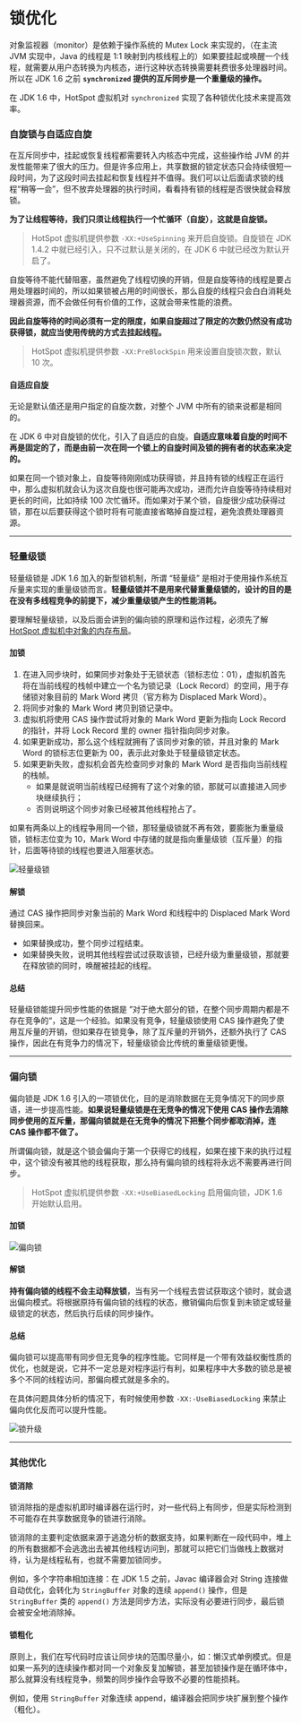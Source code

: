 # 锁优化

对象监视器（monitor）是依赖于操作系统的 Mutex Lock 来实现的，（在主流 JVM 实现中，Java 的线程是 1:1 映射到内核线程上的）如果要挂起或唤醒一个线程，就需要从用户态转换为内核态，进行这种状态转换需要耗费很多处理器时间。所以在 JDK 1.6 之前 **`synchronized` 提供的互斥同步是一个重量级的操作。**

在 JDK 1.6 中，HotSpot 虚拟机对 `synchronized` 实现了各种锁优化技术来提高效率。


### 自旋锁与自适应自旋

在互斥同步中，挂起或恢复线程都需要转入内核态中完成，这些操作给 JVM 的并发性能带来了很大的压力。但是许多应用上，共享数据的锁定状态只会持续很短一段时间，为了这段时间去挂起和恢复线程并不值得。我们可以让后面请求锁的线程“稍等一会”，但不放弃处理器的执行时间，看看持有锁的线程是否很快就会释放锁。

**为了让线程等待，我们只须让线程执行一个忙循环（自旋），这就是自旋锁。**

> HotSpot 虚拟机提供参数 `-XX:+UseSpinning` 来开启自旋锁。自旋锁在 JDK 1.4.2 中就已经引入，只不过默认是关闭的，在 JDK 6 中就已经改为默认开启了。

自旋等待不能代替阻塞，虽然避免了线程切换的开销，但是自旋等待的线程是要占用处理器时间的，所以如果锁被占用的时间很长，那么自旋的线程只会白白消耗处理器资源，而不会做任何有价值的工作，这就会带来性能的浪费。

**因此自旋等待的时间必须有一定的限度，如果自旋超过了限定的次数仍然没有成功获得锁，就应当使用传统的方式去挂起线程。**

> HotSpot 虚拟机提供参数 `-XX:PreBlockSpin` 用来设置自旋锁次数，默认 10 次。

#### 自适应自旋
无论是默认值还是用户指定的自旋次数，对整个 JVM 中所有的锁来说都是相同的。

在 JDK 6 中对自旋锁的优化，引入了自适应的自旋。**自适应意味着自旋的时间不再是固定的了，而是由前一次在同一个锁上的自旋时间及锁的拥有者的状态来决定的。**

如果在同一个锁对象上，自旋等待刚刚成功获得锁，并且持有锁的线程正在运行中，那么虚拟机就会认为这次自旋也很可能再次成功，进而允许自旋等待持续相对更长的时间，比如持续 100 次忙循环。而如果对于某个锁，自旋很少成功获得过锁，那在以后要获得这个锁时将有可能直接省略掉自旋过程，避免浪费处理器资源。


---
### 轻量级锁

轻量级锁是 JDK 1.6 加入的新型锁机制，所谓 “轻量级” 是相对于使用操作系统互斥量来实现的重量级锁而言。**轻量级锁并不是用来代替重量级锁的，设计的目的是在没有多线程竞争的前提下，减少重量级锁产生的性能消耗。**

要理解轻量级锁，以及后面会讲到的偏向锁的原理和运作过程，必须先了解 [HotSpot 虚拟机中对象的内存布局](/docs/Java/JVM/HotSpot中的对象.md)。

#### 加锁
1. 在进入同步块时，如果同步对象处于无锁状态（锁标志位：01），虚拟机首先将在当前线程的栈帧中建立一个名为锁记录（Lock Record）的空间，用于存储锁对象目前的 Mark Word 拷贝（官方称为 Displaced Mark Word）。
2. 将同步对象的 Mark Word 拷贝到锁记录中。
3. 虚拟机将使用 CAS 操作尝试将对象的 Mark Word 更新为指向 Lock Record 的指针，并将 Lock Record 里的 owner 指针指向同步对象。
4. 如果更新成功，那么这个线程就拥有了该同步对象的锁，并且对象的 Mark Word 的锁标志位更新为 00，表示此对象处于轻量级锁定状态。
5. 如果更新失败，虚拟机会首先检查同步对象的 Mark Word 是否指向当前线程的栈帧。
    - 如果是就说明当前线程已经拥有了这个对象的锁，那就可以直接进入同步块继续执行；
    - 否则说明这个同步对象已经被其他线程抢占了。
    
如果有两条以上的线程争用同一个锁，那轻量级锁就不再有效，要膨胀为重量级锁，锁标志位变为 10，Mark Word 中存储的就是指向重量级锁（互斥量）的指针，后面等待锁的线程也要进入阻塞状态。

![轻量级锁](/assets/images/JVM/轻量级锁.jpg)

#### 解锁
通过 CAS 操作把同步对象当前的 Mark Word 和线程中的 Displaced Mark Word 替换回来。
- 如果替换成功，整个同步过程结束。
- 如果替换失败，说明其他线程尝试过获取该锁，已经升级为重量级锁，那就要在释放锁的同时，唤醒被挂起的线程。

#### 总结
轻量级锁能提升同步性能的依据是 ”对于绝大部分的锁，在整个同步周期内都是不存在竞争的“，这是一个经验。如果没有竞争，轻量级锁使用 CAS 操作避免了使用互斥量的开销，但如果存在锁竞争，除了互斥量的开销外，还额外执行了 CAS 操作，因此在有竞争力的情况下，轻量级锁会比传统的重量级锁更慢。


---
### 偏向锁

偏向锁是 JDK 1.6 引入的一项锁优化，目的是消除数据在无竞争情况下的同步原语，进一步提高性能。**如果说轻量级锁是在无竞争的情况下使用 CAS 操作去消除同步使用的互斥量，那偏向锁就是在无竞争的情况下把整个同步都取消掉，连 CAS 操作都不做了。**

所谓偏向锁，就是这个锁会偏向于第一个获得它的线程，如果在接下来的执行过程中，这个锁没有被其他的线程获取，那么持有偏向锁的线程将永远不需要再进行同步。

> HotSpot 虚拟机提供参数 `-XX:+UseBiasedLocking` 启用偏向锁，JDK 1.6 开始默认启用。

#### 加锁
![偏向锁](/assets/images/JVM/偏向锁.jpg)

#### 解锁
**持有偏向锁的线程不会主动释放锁**，当有另一个线程去尝试获取这个锁时，就会退出偏向模式。将根据原持有偏向锁的线程的状态，撤销偏向后恢复到未锁定或轻量级锁定的状态，然后执行后续的同步操作。

#### 总结
偏向锁可以提高带有同步但无竞争的程序性能。它同样是一个带有效益权衡性质的优化，也就是说，它并不一定总是对程序运行有利，如果程序中大多数的锁总是被多个不同的线程访问，那偏向模式就是多余的。

在具体问题具体分析的情况下，有时候使用参数 `-XX:-UseBiasedLocking` 来禁止偏向优化反而可以提升性能。


![锁升级](/assets/images/JVM/锁升级.jpg)


---
### 其他优化

#### 锁消除
锁消除指的是虚拟机即时编译器在运行时，对一些代码上有同步，但是实际检测到不可能存在共享数据竞争的锁进行消除。

锁消除的主要判定依据来源于逃逸分析的数据支持，如果判断在一段代码中，堆上的所有数据都不会逃逸出去被其他线程访问到，那就可以把它们当做栈上数据对待，认为是线程私有，也就不需要加锁同步。

例如，多个字符串相加连接：在 JDK 1.5 之前，Javac 编译器会对 String 连接做自动优化，会转化为 `StringBuffer` 对象的连续 `append()` 操作，但是 `StringBuffer` 类的 `append()` 方法是同步方法，实际没有必要进行同步，最后锁会被安全地消除掉。

#### 锁粗化
原则上，我们在写代码时应该让同步块的范围尽量小，如：懒汉式单例模式。但是如果一系列的连续操作都对同一个对象反复加解锁，甚至加锁操作是在循环体中，那么就算没有线程竞争，频繁的同步操作会导致不必要的性能损耗。

例如，使用 `StringBuffer` 对象连续 append，编译器会把同步块扩展到整个操作（粗化）。